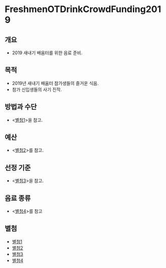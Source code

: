 # FreshmenOTDrinkCrowdFunding2019

## 개요

* 2019 새내기 배움터를 위한 음료 준비.

## 목적

* 2019년 새내기 배움터 참가생들의 즐거운 식음.
* 참가 신입생들의 사기 진작.

## 방법과 수단

* <[별첨1](/MethodAndMaterial/MethodAndMaterial.md)>을 참고.

## 예산

* <[별첨2](/Dudget/Dudget.md)>를 참고.

## 선정 기준

* <[별첨3](/SelectionCriteria/SelectionCriteria.md)>을 참고.

## 음료 종류

* <[별첨4](/ListOfDrinks/ListOfDrinks.md)>를 참고

## 별첨

* [별첨1](/MethodAndMaterial/MethodAndMaterial.md)
* [별첨2](/Dudget/Dudget.md)
* [별첨3](/SelectionCriteria/SelectionCriteria.md)
* [별첨4](/ListOfDrinks/ListOfDrinks.md)